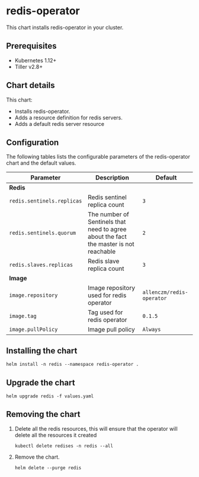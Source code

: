 # redis-operator

This chart installs redis-operator in your cluster.

## Prerequisites

* Kubernetes 1.12+
* Tiller v2.8+

## Chart details

This chart:
* Installs redis-operator.
* Adds a resource definition for redis servers.
* Adds a default redis server resource

## Configuration

The following tables lists the configurable parameters of the redis-operator chart and the default values.

| Parameter                  | Description                        | Default                 |
| -----------------------    | ---------------------------------- | ----------------------- |
| **Redis** |
| `redis.sentinels.replicas`     | Redis sentinel replica count | `3` |
| `redis.sentinels.quorum`       | The number of Sentinels that need to agree about the fact the master is not reachable | `2` |
| `redis.slaves.replicas`  | Redis slave replica count | `3` |
| **Image** |
| `image.repository` | Image repository used for redis operator | `allenczm/redis-operator` |
| `image.tag` | Tag used for redis operator | `0.1.5` |
| `image.pullPolicy` | Image pull policy | `Always` |

## Installing the chart

```
helm install -n redis --namespace redis-operator .
```

## Upgrade the chart
```
helm upgrade redis -f values.yaml
```

## Removing the chart

1. Delete all the redis resources, this will ensure that the operator will delete all the resources it created
    ```
    kubectl delete redises -n redis --all
    ```
2. Remove the chart.
    ```
    helm delete --purge redis
    ```